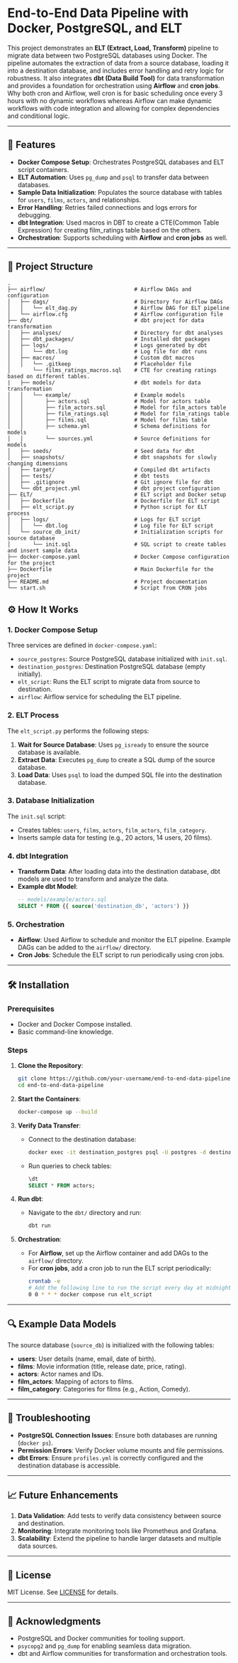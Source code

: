 
# End-to-End Data Pipeline with Docker, PostgreSQL, and ELT

This project demonstrates an **ELT (Extract, Load, Transform)** pipeline to migrate data between two PostgreSQL databases using Docker. 
The pipeline automates the extraction of data from a source database, loading it into a destination database, and includes error handling and retry logic for robustness. 
It also integrates **dbt (Data Build Tool)** for data transformation and provides a foundation for orchestration using **Airflow** and **cron jobs**.
Why both cron and Airflow, well cron is for basic scheduling once every 3 hours with no dynamic workflows whereas Airflow can make dynamic workflows with code integration and allowing for complex dependencies and conditional logic. 

---

## 🚀 Features
- **Docker Compose Setup**: Orchestrates PostgreSQL databases and ELT script containers.
- **ELT Automation**: Uses `pg_dump` and `psql` to transfer data between databases.
- **Sample Data Initialization**: Populates the source database with tables for `users`, `films`, `actors`, and relationships.
- **Error Handling**: Retries failed connections and logs errors for debugging.
- **dbt Integration**: Used macros in DBT to create a CTE(Common Table Expression) for creating film_ratings table based on the others.
- **Orchestration**: Supports scheduling with **Airflow** and **cron jobs** as well.

---

## 📂 Project Structure
```
.
├── airflow/                            # Airflow DAGs and configuration
│   ├── dags/                           # Directory for Airflow DAGs
│   │   └── elt_dag.py                  # Airflow DAG for ELT pipeline
│   └── airflow.cfg                     # Airflow configuration file
├── dbt/                                # dbt project for data transformation
│   ├── analyses/                       # Directory for dbt analyses
│   ├── dbt_packages/                   # Installed dbt packages
│   ├── logs/                           # Logs generated by dbt
│   │   └── dbt.log                     # Log file for dbt runs
│   ├── macros/                         # Custom dbt macros
│   │   └── .gitkeep                    # Placeholder file
│       └── films_ratings_macros.sql    # CTE for creating ratings based on different tables.
|   ├── models/                         # dbt models for data transformation
│   │   └── example/                    # Example models
│   │       ├── actors.sql              # Model for actors table
│   │       ├── film_actors.sql         # Model for film_actors table
│   │       ├── film_ratings.sql        # Model for film_ratings table
│   │       ├── films.sql               # Model for films table
│   │       ├── schema.yml              # Schema definitions for models
│   │       └── sources.yml             # Source definitions for models
│   ├── seeds/                          # Seed data for dbt
│   ├── snapshots/                      # dbt snapshots for slowly changing dimensions
│   ├── target/                         # Compiled dbt artifacts
│   ├── tests/                          # dbt tests
│   ├── .gitignore                      # Git ignore file for dbt
│   └── dbt_project.yml                 # dbt project configuration
├── ELT/                                # ELT script and Docker setup
│   ├── Dockerfile                      # Dockerfile for ELT script
│   ├── elt_script.py                   # Python script for ELT process
│   ├── logs/                           # Logs for ELT script
│   │   └── dbt.log                     # Log file for ELT script
│   └── source_db_init/                 # Initialization scripts for source database
│       └── init.sql                    # SQL script to create tables and insert sample data
├── docker-compose.yaml                 # Docker Compose configuration for the project
├── Dockerfile                          # Main Dockerfile for the project
├── README.md                           # Project documentation
└── start.sh                            # Script from CRON jobs
```


## ⚙️ How It Works

### 1. **Docker Compose Setup**
Three services are defined in `docker-compose.yaml`:
- `source_postgres`: Source PostgreSQL database initialized with `init.sql`.
- `destination_postgres`: Destination PostgreSQL database (empty initially).
- `elt_script`: Runs the ELT script to migrate data from source to destination.
- `airflow`: Airflow service for scheduling the ELT pipeline.

### 2. **ELT Process**
The `elt_script.py` performs the following steps:
1. **Wait for Source Database**: Uses `pg_isready` to ensure the source database is available.
2. **Extract Data**: Executes `pg_dump` to create a SQL dump of the source database.
3. **Load Data**: Uses `psql` to load the dumped SQL file into the destination database.

### 3. **Database Initialization**
The `init.sql` script:
- Creates tables: `users`, `films`, `actors`, `film_actors`, `film_category`.
- Inserts sample data for testing (e.g., 20 actors, 14 users, 20 films).

### 4. **dbt Integration**
- **Transform Data**: After loading data into the destination database, dbt models are used to transform and analyze the data.
- **Example dbt Model**:
  ```sql
  -- models/example/actors.sql
  SELECT * FROM {{ source('destination_db', 'actors') }}
  ```

### 5. **Orchestration**
- **Airflow**: Used Airflow to schedule and monitor the ELT pipeline. Example DAGs can be added to the `airflow/` directory.
- **Cron Jobs**: Schedule the ELT script to run periodically using cron jobs.

---

## 🛠️ Installation

### Prerequisites
- Docker and Docker Compose installed.
- Basic command-line knowledge.

### Steps
1. **Clone the Repository**:
   ```bash
   git clone https://github.com/your-username/end-to-end-data-pipeline.git
   cd end-to-end-data-pipeline
   ```

2. **Start the Containers**:
   ```bash
   docker-compose up --build
   ```

3. **Verify Data Transfer**:
   - Connect to the destination database:
     ```bash
     docker exec -it destination_postgres psql -U postgres -d destination_db
     ```
   - Run queries to check tables:
     ```sql
     \dt
     SELECT * FROM actors;
     ```

4. **Run dbt**:
   - Navigate to the `dbt/` directory and run:
     ```bash
     dbt run
     ```

5. **Orchestration**:
   - For **Airflow**, set up the Airflow container and add DAGs to the `airflow/` directory.
   - For **cron jobs**, add a cron job to run the ELT script periodically:
     ```bash
     crontab -e
     # Add the following line to run the script every day at midnight
     0 0 * * * docker compose run elt_script
     ```

---

## 🔍 Example Data Models
The source database (`source_db`) is initialized with the following tables:
- **users**: User details (name, email, date of birth).
- **films**: Movie information (title, release date, price, rating).
- **actors**: Actor names and IDs.
- **film_actors**: Mapping of actors to films.
- **film_category**: Categories for films (e.g., Action, Comedy).

---

## 🚨 Troubleshooting
- **PostgreSQL Connection Issues**: Ensure both databases are running (`docker ps`).
- **Permission Errors**: Verify Docker volume mounts and file permissions.
- **dbt Errors**: Ensure `profiles.yml` is correctly configured and the destination database is accessible.

---

## 📈 Future Enhancements
1. **Data Validation**: Add tests to verify data consistency between source and destination.
2. **Monitoring**: Integrate monitoring tools like Prometheus and Grafana.
3. **Scalability**: Extend the pipeline to handle larger datasets and multiple data sources.

---

## 📜 License
MIT License. See [LICENSE](LICENSE) for details.

---

## 🙌 Acknowledgments
- PostgreSQL and Docker communities for tooling support.
- `psycopg2` and `pg_dump` for enabling seamless data migration.
- dbt and Airflow communities for transformation and orchestration tools.
```
